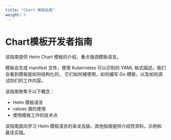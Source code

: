 ```yaml
---
title: "Chart 模板指南"
weight: 5
---
```


# Chart模板开发者指南

该指南提供 Helm Chart 模板的介绍，重点强调模板语言。

模板会生成 manifest 文件，使用 Kubernetes 可以识别的 YAML 格式描述。我们会看到模板是如何结构化的，
它们如何被使用，如何编写 Go 模板，以及如何调试你们的工作内容。

该指南聚焦于以下概念：

- Helm 模板语言
- values 值的使用
- 使用模板工作的技术点

该指南面向学习 Helm 模板语言的来龙去脉。其他指南提供介绍性资料，示例和最佳实践。
